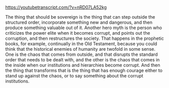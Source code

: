https://youtubetranscript.com/?v=nRD07LA52kg

 The thing that should be sovereign is the thing that can step outside the structured order, incorporate something new and dangerous, and then produce something valuable out of it. Another hero myth is the person who criticizes the power elite when it becomes corrupt, and points out the corruption, and then restructures the society. That happens in the prophetic books, for example, continually in the Old Testament, because you could think that the historical enemies of humanity are twofold in some sense. One is the chaos that comes from outside, and that disrupts the standard order that needs to be dealt with, and the other is the chaos that comes in the inside when our institutions and hierarchies become corrupt. And then the thing that transforms that is the thing that has enough courage either to stand up against the chaos, or to say something about the corrupt institutions.